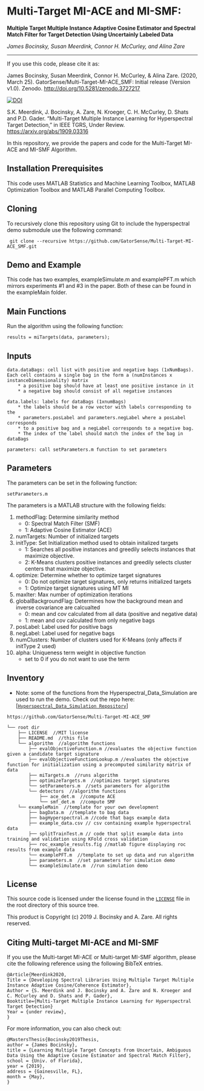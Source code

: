 # Multi-Target MI-ACE and MI-SMF:
**Multiple Target Multiple Instance Adaptive Cosine Estimator and Spectral Match Filter for Target Detection Using Uncertainly Labeled Data**

_James Bocinsky, Susan Meerdink, Connor H. McCurley, and Alina Zare_

---

If you use this code, please cite it as:

James Bocinsky, Susan Meerdink, Connor H. McCurley, & Alina Zare. (2020, March 25). GatorSense/Multi-Target-MI-ACE_SMF: Initial release (Version v1.0). Zenodo. http://doi.org/10.5281/zenodo.3727217 

[![DOI](https://zenodo.org/badge/126838417.svg)](https://zenodo.org/badge/latestdoi/126838417)

S.K. Meerdink, J. Bocinsky, A. Zare, N. Kroeger, C. H. McCurley, D. Shats and P.D. Gader. “Multi-Target Multiple Instance Learning for Hyperspectral Target Detection,” in IEEE TGRS, Under Review. https://arxiv.org/abs/1909.03316

In this repository, we provide the papers and code for the Multi-Target MI-ACE and MI-SMF Algorithm.

## Installation Prerequisites

This code uses MATLAB Statistics and Machine Learning Toolbox,
MATLAB Optimization Toolbox and MATLAB Parallel Computing Toolbox.

## Cloning

To recursively clone this repository using Git to include the hyperspectral demo submodule use the following command:

     git clone --recursive https://github.com/GatorSense/Multi-Target-MI-ACE_SMF.git

## Demo and Example

This code has two examples, exampleSimulate.m and examplePFT.m which mirrors experiments #1 and #3 in the paper. Both of these can be found in the exampleMain folder.

## Main Functions

Run the algorithm using the following function:

```results = miTargets(data, parameters);```


## Inputs

    data.dataBags: cell list with positive and negative bags (1xNumBags). Each cell contains a single bag in the form a (numInstances x instanceDimensionality) matrix
        * a positive bag should have at least one positive instance in it
        * a negative bag should consist of all negative instances

    data.labels: labels for dataBags (1xnumBags)
        * the labels should be a row vector with labels corresponding to the 
        * parameters.posLabel and parameters.negLabel where a posLabel corresponds
        * to a positive bag and a negLabel corresponds to a negative bag.
        * The index of the label should match the index of the bag in dataBags

    parameters: call setParameters.m function to set parameters
    

## Parameters
The parameters can be set in the following function:

```setParameters.m```

The parameters is a MATLAB structure with the following fields:
1. methodFlag: Determine similarity method 
     * 0: Spectral Match Filter (SMF)
     * 1: Adaptive Cosine Estimator (ACE)
2. numTargets: Number of initialized targets
3. initType:  Set Initialization method used to obtain initalized targets
     * 1: Searches all positive instances and greedily selects instances that maximize objective.  
     * 2: K-Means clusters positive instances and greedily selects cluster centers that maximize objective.
4. optimize: Determine whether to optimize target signatures
     * 0: Do not optimize target signatures, only returns initialized targets
     * 1: Optimize target signatures using MT MI
5. maxIter: Max number of optimization iterations
6. globalBackgroundFlag: Determines how the background mean and inverse covariance are calcualted
     * 0: mean and cov calculated from all data (positive and negative data)
     * 1: mean and cov calculated from only negative bags
7. posLabel: Label used for positive bags
8. negLabel: Label used for negative bags
9. numClusters: Number of clusters used for K-Means (only affects if initType 2 used)
10. alpha: Uniqueness term weight in objective function
     * set to 0 if you do not want to use the term

## Inventory

* Note: some of the functions from the Hyperspectral_Data_Simulation are used to run the demo. Check out the repo here: [[`Hyperspectral_Data_Simulation Repository`](https://github.com/GatorSense/Hyperspectral_Data_Simulation)]

```
https://github.com/GatorSense/Multi-Target-MI-ACE_SMF

└── root dir
    ├── LICENSE  //MIT license
    ├── README.md  //this file
    └── algorithm  //algorithm functions
        ├── evalObjectiveFunction.m //evaluates the objective function given a candidate target signature
        ├── evalObjectiveFunctionLookup.m //evaluates the objective function for initialization using a precomputed similarity matrix of data
        ├── miTargets.m  //runs algorithm
        ├── optimizeTargets.m  //optimizes target signatures
        └── setParameters.m  //sets parameters for algorithm
        └── detectors  //algorithm functions
            ├── ace_det.m  //compute ACE
            └── smf_det.m  //compute SMF
    └── exampleMain  //template for your own development
        ├── bagData.m  //template to bag data
        ├── bagHyperspectral.m //code that bags example data
        ├── example_data.csv // csv containing example hyperspectral data
        ├── splitTrainTest.m // code that split example data into training and validation using KFold cross validation
        ├── roc_example_results.fig //matlab figure displaying roc results from example data
        └── examplePFT.m  //template to set up data and run algorithm
        ├── parameters.m  //set parameters for simulation demo
        └── exampleSimulate.m  //run simulation demo	        
```

## License

This source code is licensed under the license found in the [`LICENSE`](LICENSE) file in the root directory of this source tree.

This product is Copyright (c) 2019 J. Bocinsky and A. Zare. All rights reserved.

## <a name="Citing"></a>Citing Multi-target MI-ACE and MI-SMF

If you use the Multi-target MI-ACE or Multi-target MI-SMF algorithm, please cite the following reference using the following BibTeX entries.      
```
@Article{Meerdink2020,  
Title = {Developing Spectral Libraries Using Multiple Target Multiple Instance Adaptive Cosine/Coherence Estimator}, 
Author = {S. Meerdink and J. Bocinsky and A. Zare and N. Kroeger and C. McCurley and D. Shats and P. Gader},  
Booktitle={Multi-Target Multiple Instance Learning for Hyperspectral Target Detection}
Year = {under review},  
}
```       

For more information, you can also check out:
```
@MastersThesis{Bocinsky2019Thesis,
author = {James Bocinsky},
title = {Learning Multiple Target Concepts from Uncertain, Ambiguous Data Using the Adaptive Cosine Estimator and Spectral Match Filter},
school = {Univ. of Florida},
year = {2019},
address = {Gainesville, FL},
month = {May},
}
``` 
